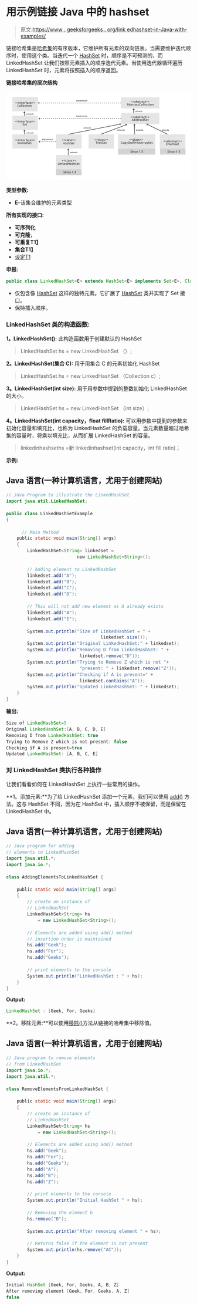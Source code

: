 # 用示例链接 Java 中的 hashset

> 原文:[https://www . geeksforgeeks . org/link edhashset-in-Java-with-examples/](https://www.geeksforgeeks.org/linkedhashset-in-java-with-examples/)

链接哈希集是[哈希集](https://www.geeksforgeeks.org/hashset-in-java/)的有序版本，它维护所有元素的双向链表。当需要维护迭代顺序时，使用这个类。当迭代一个 [HashSet](https://www.geeksforgeeks.org/hashset-in-java/) 时，顺序是不可预测的，而 LinkedHashSet 让我们按照元素插入的顺序迭代元素。当使用迭代器循环遍历 LinkedHashSet 时，元素将按照插入的顺序返回。

**链接哈希集的层次结构**

![LinkedHashSet in Java with Examples](img/5b0520faccb5e43895a85f287d6759bf.png)

**类型参数:**

*   **E**–该集合维护的元素类型

**所有实现的接口:**

*   **可序列化**
*   **可克隆**，
*   **可重复<E>T1】**
*   **集合<E>T1】**
*   [设定<E>T1](https://www.geeksforgeeks.org/set-in-java/) 

**申报:**

```java
public class LinkedHashSet<E> extends HashSet<E> implements Set<E>, Cloneable, Serializable

```

*   仅包含像 [HashSet](https://www.geeksforgeeks.org/hashset-in-java/) 这样的独特元素。它扩展了 [HashSet](https://www.geeksforgeeks.org/hashset-in-java/) 类并实现了 Set 接口。
*   保持插入顺序。

### LinkedHashSet 类的构造函数:

**1。LinkedHashSet():** 此构造函数用于创建默认的 HashSet

> LinkedHashSet <e>hs = new LinkedHashSet <e>（）;</e></e>

**2。LinkedHashSet(集合 C):** 用于用集合 C 的元素初始化 HashSet

> LinkedHashSet <e>hs = new LinkedHashSet <e>（Collection c）;</e></e>

**3。LinkedHashSet(int size):** 用于用参数中提到的整数初始化 LinkedHashSet 的大小。

> LinkedHashSet <e>hs = new LinkedHashSet <e>（int size）;</e></e>

**4。LinkedHashSet(int capacity，float fillRatio):** 可以用参数中提到的参数来初始化容量和填充比，也称为 LinkedHashSet 的负载容量。当元素数量超过哈希集的容量时，将乘以填充比，从而扩展 LinkedHashSet 的容量。

> linkedinhashset<e>hs =新 linkedinhashset<e>(int capacity，int fill ratio)；</e></e>

**示例:**

## Java 语言(一种计算机语言，尤用于创建网站)

```java
// Java Program to illustrate the LinkedHashSet
import java.util.LinkedHashSet; 

public class LinkedHashSetExample 
{  

      // Main Method
    public static void main(String[] args) 
    {  
        LinkedHashSet<String> linkedset = 
                           new LinkedHashSet<String>();  

        // Adding element to LinkedHashSet  
        linkedset.add("A");  
        linkedset.add("B");  
        linkedset.add("C");  
        linkedset.add("D"); 

        // This will not add new element as A already exists 
        linkedset.add("A"); 
        linkedset.add("E");  

        System.out.println("Size of LinkedHashSet = " +
                                    linkedset.size());  
        System.out.println("Original LinkedHashSet:" + linkedset);  
        System.out.println("Removing D from LinkedHashSet: " +
                            linkedset.remove("D"));  
        System.out.println("Trying to Remove Z which is not "+
                            "present: " + linkedset.remove("Z"));  
        System.out.println("Checking if A is present=" + 
                            linkedset.contains("A"));
        System.out.println("Updated LinkedHashSet: " + linkedset);  
    }  
}  
```

**输出:**

```java
Size of LinkedHashSet=5
Original LinkedHashSet:[A, B, C, D, E]
Removing D from LinkedHashSet: true
Trying to Remove Z which is not present: false
Checking if A is present=true
Updated LinkedHashSet: [A, B, C, E]

```

### 对 LinkedHashSet 类执行各种操作

让我们看看如何在 LinkedHashSet 上执行一些常用的操作。

**1。添加元素:**为了给 LinkedHashSet 添加一个元素，我们可以使用 [add()](https://www.geeksforgeeks.org/linkedhashset-add-method-in-java-with-examples/?ref=rp) 方法。这与 HashSet 不同，因为在 HashSet 中，插入顺序不被保留，而是保留在 LinkedHashSet 中。

## Java 语言(一种计算机语言，尤用于创建网站)

```java
// Java program for adding
// elements to LinkedHashSet
import java.util.*;
import java.io.*;

class AddingElementsToLinkedHashSet {

    public static void main(String[] args)
    {
        // create an instance of
        // LinkedHashSet
        LinkedHashSet<String> hs
            = new LinkedHashSet<String>();

        // Elements are added using add() method
        // insertion order is maintained
        hs.add("Geek");
        hs.add("For");
        hs.add("Geeks");

        // print elements to the console
        System.out.println("LinkedHashSet : " + hs);
    }
}
```

**Output:**

```java
LinkedHashSet : [Geek, For, Geeks]
```

**2。移除元素:**可以使用[移除()](https://www.geeksforgeeks.org/linkedhashset-remove-method-in-java/?ref=rp)方法从链接的哈希集中移除值。

## Java 语言(一种计算机语言，尤用于创建网站)

```java
// Java program to remove elements
// from LinkedHashSet
import java.io.*;
import java.util.*;

class RemoveElementsFromLinkedHashSet {

    public static void main(String[] args)
    {
        // create an instance of
        // LinkedHashSet
        LinkedHashSet<String> hs
            = new LinkedHashSet<String>();

        // Elements are added using add() method
        hs.add("Geek");
        hs.add("For");
        hs.add("Geeks");
        hs.add("A");
        hs.add("B");
        hs.add("Z");

        // print elements to the console
        System.out.println("Initial HashSet " + hs);

        // Removing the element b
        hs.remove("B");

        System.out.println("After removing element " + hs);

        // Returns false if the element is not present
        System.out.println(hs.remove("AC"));
    }
}
```

**Output:**

```java
Initial HashSet [Geek, For, Geeks, A, B, Z]
After removing element [Geek, For, Geeks, A, Z]
false
```